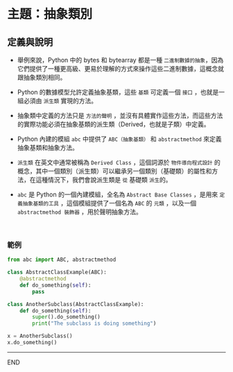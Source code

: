 # 主題：抽象類別

## 定義與說明

- 舉例來說，Python 中的 bytes 和 bytearray 都是一種 `二進制數據的抽象`，因為它們提供了一種更高級、更易於理解的方式來操作這些二進制數據，這概念就跟抽象類別相同。

- Python 的數據模型允許定義抽象基類，這些 `基類` 可定義一個 `接口` ，也就是一組必須由 `派生類` 實現的方法。

- 抽象類中定義的方法只是 `方法的聲明` ，並沒有具體實作這些方法，而這些方法的實際功能必須在抽象基類的派生類（Derived，也就是子類）中定義。

- Python 內建的模組 `abc` 中提供了 `ABC（抽象基類）` 和 `abstractmethod` 來定義抽象基類和抽象方法。

- `派生類` 在英文中通常被稱為 `Derived Class` ，這個詞源於 `物件導向程式設計` 的概念，其中一個類別（派生類）可以繼承另一個類別（基礎類）的屬性和方法，在這種情況下，我們會說派生類是 `從` 基礎類 `派生`的。

- `abc` 是 Python 的一個內建模組，全名為 `Abstract Base Classes` ，是用來 `定義抽象基類的工具` ，這個模組提供了一個名為 `ABC` 的 `元類` ，以及一個 `abstractmethod 裝飾器` ，用於聲明抽象方法。

</br>

### 範例
```python
from abc import ABC, abstractmethod

class AbstractClassExample(ABC):
    @abstractmethod
    def do_something(self):
        pass

class AnotherSubclass(AbstractClassExample):
    def do_something(self):
        super().do_something()
        print("The subclass is doing something")

x = AnotherSubclass()
x.do_something()

```

---

END
